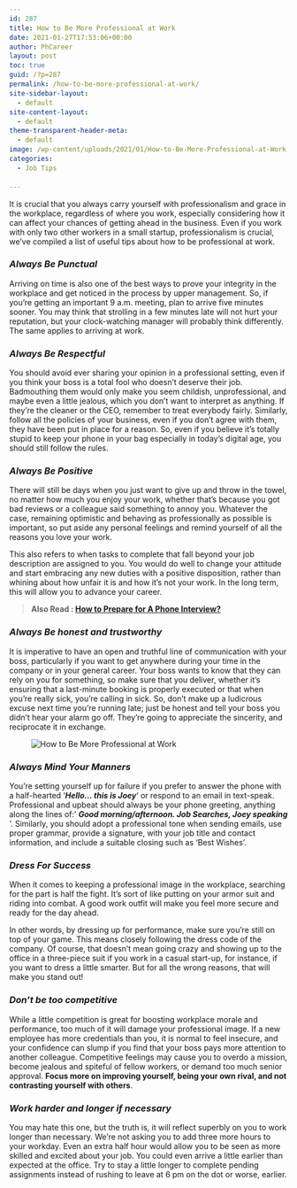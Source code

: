 ```yaml
---
id: 287
title: How to Be More Professional at Work
date: 2021-01-27T17:53:06+00:00
author: PhCareer
layout: post
toc: true
guid: /?p=287
permalink: /how-to-be-more-professional-at-work/
site-sidebar-layout:
  - default
site-content-layout:
  - default
theme-transparent-header-meta:
  - default
image: /wp-content/uploads/2021/01/How-to-Be-More-Professional-at-Work.jpg
categories:
  - Job Tips
 
---
```

It is crucial that you always carry yourself with professionalism and grace in the workplace, regardless of where you work, especially considering how it can affect your chances of getting ahead in the business. Even if you work with only two other workers in a small startup, professionalism is crucial, we&#8217;ve compiled a list of useful tips about how to be professional at work.

### **_Always Be Punctual_**

Arriving on time is also one of the best ways to prove your integrity in the workplace and get noticed in the process by upper management. So, if you&#8217;re getting an important 9 a.m. meeting, plan to arrive five minutes sooner. You may think that strolling in a few minutes late will not hurt your reputation, but your clock-watching manager will probably think differently. The same applies to arriving at work.

### **_Always Be Respectful_** 

You should avoid ever sharing your opinion in a professional setting, even if you think your boss is a total fool who doesn&#8217;t deserve their job. Badmouthing them would only make you seem childish, unprofessional, and maybe even a little jealous, which you don&#8217;t want to interpret as anything. If they&#8217;re the cleaner or the CEO, remember to treat everybody fairly. Similarly, follow all the policies of your business, even if you don&#8217;t agree with them, they have been put in place for a reason. So, even if you believe it&#8217;s totally stupid to keep your phone in your bag especially in today&#8217;s digital age, you should still follow the rules.

### **_Always Be Positive_**

There will still be days when you just want to give up and throw in the towel, no matter how much you enjoy your work, whether that&#8217;s because you got bad reviews or a colleague said something to annoy you. Whatever the case, remaining optimistic and behaving as professionally as possible is important, so put aside any personal feelings and remind yourself of all the reasons you love your work.

This also refers to when tasks to complete that fall beyond your job description are assigned to you. You would do well to change your attitude and start embracing any new duties with a positive disposition, rather than whining about how unfair it is and how it&#8217;s not your work. In the long term, this will allow you to advance your career.

<blockquote class="wp-block-quote">
  <p>
    <strong>Also Read : <a href="/how-to-prepare-for-a-phone-interview/">How to Prepare for A Phone Interview?</a></strong>
  </p>
</blockquote>

### **_Always Be honest and trustworthy_** 

It is imperative to have an open and truthful line of communication with your boss, particularly if you want to get anywhere during your time in the company or in your general career. Your boss wants to know that they can rely on you for something, so make sure that you deliver, whether it&#8217;s ensuring that a last-minute booking is properly executed or that when you&#8217;re really sick, you&#8217;re calling in sick. So, don&#8217;t make up a ludicrous excuse next time you&#8217;re running late; just be honest and tell your boss you didn&#8217;t hear your alarm go off. They&#8217;re going to appreciate the sincerity, and reciprocate it in exchange.


<figure class="wp-block-image size-large">

<img loading="lazy" width="768" height="505" src="/wp-content/uploads/2021/01/pexels-photo-1249158-768x505-1.jpeg" alt="How to Be More Professional at Work" class="wp-image-288" srcset="/wp-content/uploads/2021/01/pexels-photo-1249158-768x505-1.jpeg 768w, /wp-content/uploads/2021/01/pexels-photo-1249158-768x505-1-300x197.jpeg 300w" sizes="(max-width: 768px) 100vw, 768px" /> </figure> 

### **_Always Mind Your Manners_**

You&#8217;re setting yourself up for failure if you prefer to answer the phone with a half-hearted &#8216;**_Hello&#8230; this is Joey_**&#8216; or respond to an email in text-speak. Professional and upbeat should always be your phone greeting, anything along the lines of:&#8217; **_Good morning/afternoon. Job Searches, Joey speaking_** &#8216;. Similarly, you should adopt a professional tone when sending emails, use proper grammar, provide a signature, with your job title and contact information, and include a suitable closing such as &#8216;Best Wishes&#8217;.

### **_Dress For Success_** 

When it comes to keeping a professional image in the workplace, searching for the part is half the fight. It&#8217;s sort of like putting on your armor suit and riding into combat. A good work outfit will make you feel more secure and ready for the day ahead.

In other words, by dressing up for performance, make sure you&#8217;re still on top of your game. This means closely following the dress code of the company. Of course, that doesn&#8217;t mean going crazy and showing up to the office in a three-piece suit if you work in a casual start-up, for instance, if you want to dress a little smarter. But for all the wrong reasons, that will make you stand out!

### **_Don&#8217;t be too competitive_** 

While a little competition is great for boosting workplace morale and performance, too much of it will damage your professional image. If a new employee has more credentials than you, it is normal to feel insecure, and your confidence can slump if you find that your boss pays more attention to another colleague. Competitive feelings may cause you to overdo a mission, become jealous and spiteful of fellow workers, or demand too much senior approval. **Focus more on improving yourself, being your own rival, and not contrasting yourself with others**.

### **_Work harder and longer if necessary_**

You may hate this one, but the truth is, it will reflect superbly on you to work longer than necessary. We&#8217;re not asking you to add three more hours to your workday. Even an extra half hour would allow you to be seen as more skilled and excited about your job. You could even arrive a little earlier than expected at the office. Try to stay a little longer to complete pending assignments instead of rushing to leave at 6 pm on the dot or worse, earlier.

